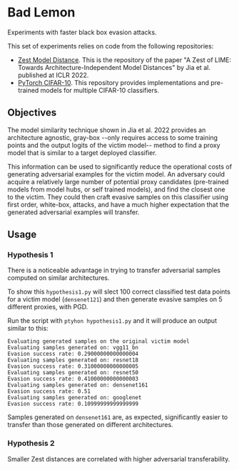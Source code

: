 # Bad Lemon

Experiments with faster black box evasion attacks.

This set of experiments relies on code from the following repositories:
- [Zest Model Distance](https://github.com/cleverhans-lab/Zest-Model-Distance). This is the repository of the paper "A Zest of LIME: Towards Architecture-Independent Model Distances" by Jia et al. published at ICLR 2022.
- [PyTorch CIFAR-10](https://github.com/huyvnphan/PyTorch_CIFAR10). This repository provides implementations and pre-trained models for multiple CIFAR-10 classifiers.


## Objectives

The model similarity technique shown in Jia et al. 2022 provides an architecture agnostic, gray-box --only requires access to some training points and the output logits of the victim model-- method to find a proxy model that is similar to a target deployed classifier. 

This information can be used to significantly reduce the operational costs of generating adversarial examples for the victim model. An adversary could acquire a relatively large number of potential proxy candidates (pre-trained models from model hubs, or self trained models), and find the closest one to the victim. They could then craft evasive samples on this classifier using first order, white-box, attacks, and have a much higher expectation that the generated adversarial examples will transfer.


## Usage

### Hypothesis 1 

There is a noticeable advantage in trying to transfer adversarial samples computed on similar architectures.

To show this `hypothesis1.py` will slect 100 correct classified test data points for a victim model (`densenet121`) and then generate evasive samples on 5 different proxies, with PGD.

Run the script with `ptyhon hypothesis1.py` and it will produce an output similar to this:
```
Evaluating generated samples on the original victim model
Evaluating samples generated on: vgg11_bn
Evasion success rate: 0.29000000000000004
Evaluating samples generated on: resnet18
Evasion success rate: 0.31000000000000005
Evaluating samples generated on: resnet50
Evasion success rate: 0.41000000000000003
Evaluating samples generated on: densenet161
Evasion success rate: 0.51
Evaluating samples generated on: googlenet
Evasion success rate: 0.10999999999999999
```

Samples generated on `densenet161` are, as expected, significantly easier to transfer than those generated on different architectures.

### Hypothesis 2

Smaller Zest distances are correlated with higher adversarial transferability.

